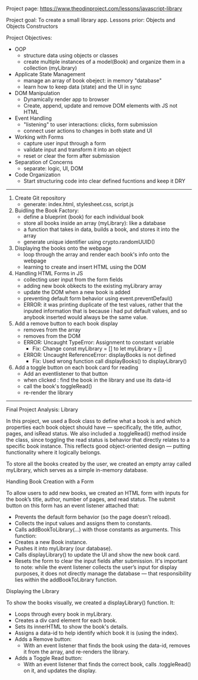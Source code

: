 Project page: https://www.theodinproject.com/lessons/javascript-library

Project goal: To create a small library app. 
Lessons prior: Objects and Objects Constructors

Project Objectives:
- OOP
    - structure data using objects or classes
    - create multiple instances of a model(Book) and organize them in a collection (myLibrary)
- Applicate State Management
    - manage an array of book obeject: in memory "database"
    - learn how to keep data (state) and the UI in sync
- DOM Manipulation
    - Dynamically render app to browser
    - Create, append, update and remove DOM elements with JS not HTML
- Event Handling 
    - "listening" to user interactions: clicks, form submission
    - connect user actions to changes in both state and UI
- Working with Forms
    - capture user input through a form
    - validate input and transform it into an object
    - reset or clear the form after submission
- Separation of Concerns
    - separate: logic, UI, DOM
- Code Organization
    - Start structuring code into clear defined fucntions and keep it DRY

--------------------------------------

1. Create Git repository
    - generate: index.html, stylesheet.css, script.js
2. Buidling the Book Factory:
    - define a blueprint (book) for each individual book
    - store all books inside an array (myLibrary): like a database
    - a function that takes in data, builds a book, and stores it into the array
    - generate unique identifier using crypto.randomUUID()
3. Displaying the books onto the webpage
    - loop through the array and render each book's info onto the webpage
    - learning to create and insert HTML using the DOM
4. Handling HTML Forms in JS
    - collecting user input from the form fields
    - adding new book obkects to the existing myLibrary array
    - update the DOM when a new book is added
    - preventing default form behavior using event.preventDefaul()
    - ERROR: it was printing duplicate of the test values, rather that the inputed information that is because i had put default values, and so anybook inserted would always be the same value. 
5. Add a remove button to each book display
    - removes from the array
    - removes from the DOM
    - ERROR: Uncaught TypeError: Assignment to constant variable
        - Fix: Change const myLibrary = [] to let myLibrary = []
    - ERROR: Uncaught ReferenceError: displayBooks is not defined
        - Fix: Used wrong function call displayBooks() to displayLibrary()
6. Add a toggle button on each book card for reading
    - Add an eventlistener to that button
    - when clicked : find the book in the library and use its data-id
    - call the book's toggleRead()
    - re-render the library

------------------------
Final Project Analysis: Library

In this project, we used a Book class to define what a book is and which properties each book object should have — specifically, the title, author, pages, and isRead status. We also included a .toggleRead() method inside the class, since toggling the read status is behavior that directly relates to a specific book instance. This reflects good object-oriented design — putting functionality where it logically belongs.

To store all the books created by the user, we created an empty array called myLibrary, which serves as a simple in-memory database.

Handling Book Creation with a Form

To allow users to add new books, we created an HTML form with inputs for the book’s title, author, number of pages, and read status. The submit button on this form has an event listener attached that:
- Prevents the default form behavior (so the page doesn’t reload).
- Collects the input values and assigns them to constants.
- Calls addBookToLibrary(...) with those constants as arguments. This function:
- Creates a new Book instance.
- Pushes it into myLibrary (our database).
- Calls displayLibrary() to update the UI and show the new book card.
- Resets the form to clear the input fields after submission.
It's important to note: while the event listener collects the user’s input for display purposes, it does not directly manage the database — that responsibility lies within the addBookToLibrary function.

Displaying the Library

To show the books visually, we created a displayLibrary() function. It:
- Loops through every book in myLibrary.
- Creates a div card element for each book.
- Sets its innerHTML to show the book's details.
- Assigns a data-id to help identify which book it is (using the index).
- Adds a Remove button:
    - With an event listener that finds the book using the data-id, removes it from the array, and re-renders the library.
- Adds a Toggle Read button:
    - With an event listener that finds the correct book, calls .toggleRead() on it, and updates the display.
